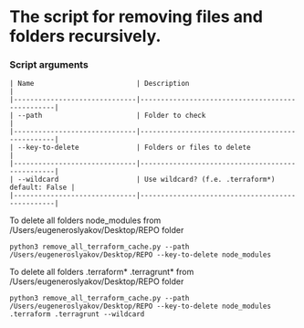 # The script for removing files and folders recursively.


### Script arguments
```
| Name                         | Description                                     |
|------------------------------|-------------------------------------------------|
| --path                       | Folder to check                                 |
|------------------------------|-------------------------------------------------|
| --key-to-delete              | Folders or files to delete                      |
|------------------------------|-------------------------------------------------|
| --wildcard                   | Use wildcard? (f.e. .terraform*) default: False |
|------------------------------|-------------------------------------------------|
```

To delete all folders node_modules from /Users/eugeneroslyakov/Desktop/REPO folder
```
python3 remove_all_terraform_cache.py --path /Users/eugeneroslyakov/Desktop/REPO --key-to-delete node_modules
```

To delete all folders .terraform* .terragrunt* from /Users/eugeneroslyakov/Desktop/REPO folder
```
python3 remove_all_terraform_cache.py --path /Users/eugeneroslyakov/Desktop/REPO --key-to-delete node_modules .terraform .terragrunt --wildcard
```